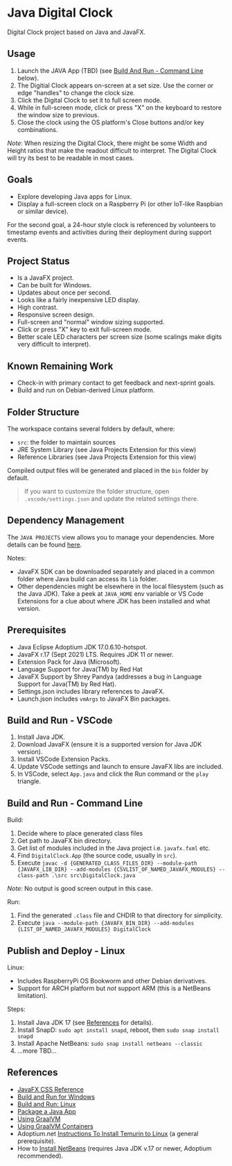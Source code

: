# Java Digital Clock

Digital Clock project based on Java and JavaFX.

## Usage

1. Launch the JAVA App (TBD) (see [Build And Run - Command Line](#build-and-run---command-line) below).
2. The Digitial Clock appears on-screen at a set size. Use the corner or edge "handles" to change the clock size.
3. Click the Digital Clock to set it to full screen mode.
4. While in full-screen mode, click or press "X" on the keyboard to restore the window size to previous.
5. Close the clock using the OS platform's Close buttons and/or key combinations.

_Note_: When resizing the Digital Clock, there might be some Width and Height ratios that make the readout difficult to interpret. The Digital Clock will try its best to be readable in most cases.

## Goals

- Explore developing Java apps for Linux.
- Display a full-screen clock on a Raspberry Pi (or other IoT-like Raspbian or similar device).

For the second goal, a 24-hour style clock is referenced by volunteers to timestamp events and activities during their deployment during support events.

## Project Status

- Is a JavaFX project.
- Can be built for Windows.
- Updates about once per second.
- Looks like a fairly inexpensive LED display.
- High contrast.
- Responsive screen design.
- Full-screen and "normal" window sizing supported.
- Click or press "X" key to exit full-screen mode.
- Better scale LED characters per screen size (some scalings make digits very difficult to interpret).

## Known Remaining Work

- Check-in with primary contact to get feedback and next-sprint goals.
- Build and run on Debian-derived Linux platform.

## Folder Structure

The workspace contains several folders by default, where:

- `src`: the folder to maintain sources
- JRE System Library (see Java Projects Extension for this view)
- Reference Libraries (see Java Projects Extension for this view)

Compiled output files will be generated and placed in the `bin` folder by default.

> If you want to customize the folder structure, open `.vscode/settings.json` and update the related settings there.

## Dependency Management

The `JAVA PROJECTS` view allows you to manage your dependencies. More details can be found [here](https://github.com/microsoft/vscode-java-dependency#manage-dependencies).

Notes:

- JavaFX SDK can be downloaded separately and placed in a common folder where Java build can access its `lib` folder.
- Other dependencies might be elsewhere in the local filesystem (such as the Java JDK). Take a peek at `JAVA_HOME` env variable or VS Code Extensions for a clue about where JDK has been installed and what version.

## Prerequisites

- Java Eclipse Adoptium JDK 17.0.6.10-hotspot.
- JavaFX r.17 (Sept 2021) LTS. Requires JDK 11 or newer.
- Extension Pack for Java (Microsoft).
- Language Support for Java(TM) by Red Hat
- JavaFX Support by Shrey Pandya (addresses a bug in Language Support for Java(TM) by Red Hat).
- Settings.json includes library references to JavaFX.
- Launch.json includes `vmArgs` to JavaFX Bin packages.

## Build and Run - VSCode

1. Install Java JDK.
1. Download JavaFX (ensure it is a supported version for Java JDK version).
1. Install VSCode Extension Packs.
1. Update VSCode settings and launch to ensure JavaFX libs are included.
1. In VSCode, select `App.java` and click the Run command or the `play` triangle.

## Build and Run - Command Line

Build:

1. Decide where to place generated class files
1. Get path to JavaFX bin directory.
1. Get list of modules included in the Java project i.e. `javafx.fxml` etc.
1. Find `DigitalClock.App` (the source code, usually in `src`).
1. Execute `javac -d {GENERATED_CLASS_FILES_DIR} --module-path {JAVAFX_LIB_DIR} --add-modules {CSVLIST_OF_NAMED_JAVAFX_MODULES} --class-path .\src src\DigitalClock.java`

_Note_: No output is good screen output in this case.

Run:

1. Find the generated `.class` file and CHDIR to that directory for simplicity.
1. Execute `java --module-path {JAVAFX_BIN_DIR} --add-modules {LIST_OF_NAMED_JAVAFX_MODULES} DigitalClock`

## Publish and Deploy - Linux

Linux:

- Includes RaspberryPi OS Bookworm and other Debian derivatives.
- Support for ARCH platform but _not_ support ARM (this is a NetBeans limitation).

Steps:

1. Install Java JDK 17 (see [References](#references) for details).
1. Install SnapD: `sudo apt install snapd`, reboot, then `sudo snap install snapd`
1. Install Apache NetBeans: `sudo snap install netbeans --classic`
1. ...more TBD...

## References

- [JavaFX CSS Reference](https://docs.oracle.com/javafx/2/api/javafx/scene/doc-files/cssref.html)
- [Build and Run for Windows](https://stackoverflow.com/questions/16137713/how-do-i-run-a-java-program-from-the-command-line-on-windows)
- [Build and Run: Linux](https://askubuntu.com/questions/145748/how-to-compile-a-java-file-on-ubuntu)
- [Package a Java App](https://stackoverflow.com/questions/65851854/how-to-build-java-native-executable-files-for-linux)
- [Using GraalVM](https://www.graalvm.org/latest/reference-manual/native-image/guides/build-static-executables/)
- [Using GraalVM Containers](https://www.graalvm.org/latest/reference-manual/native-image/guides/containerise-native-executable-and-run-in-docker-container/)
- Adoptium.net [Instructions To Install Temurin to Linux](https://adoptium.net/installation/linux/) (a general prerequisite).
- How to [Install NetBeans](https://snapcraft.io/install/netbeans/raspbian) (requires Java JDK v.17 or newer, Adoptium recommended).
